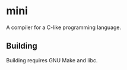 # mini

A compiler for a C-like programming language.

## Building

Building requires GNU Make and libc.
